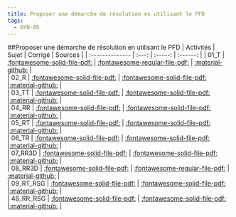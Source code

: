 ```yaml
---
title: Proposer une démarche de résolution en utilisant le PFD 
tags:
  - DYN-05
---
```

[comment]: <> (Généré automatiquement par make_all_activites.py, creation_fichiers_activites)

##Proposer une démarche de résolution en utilisant le PFD 
| Activités | Sujet | Corrigé | Sources  | 
| :-------------- | :---: | :-----: | :------: | 
| 01_T | [:fontawesome-solid-file-pdf:](https://xpessoles-cpge.fr/pdf/DYN-05_01_T_Sujet.pdf) | [:fontawesome-regular-file-pdf:](https://xpessoles-cpge.fr/pdf/DYN-05_01_T_Corrige.pdf) | [:material-github:](https://github.com/xpessoles/PSI_ExercicesCompetences/tree/main/) |  
| 02_R | [:fontawesome-solid-file-pdf:](https://xpessoles-cpge.fr/pdf/DYN-05_02_R_Sujet.pdf) | [:fontawesome-solid-file-pdf:](https://xpessoles-cpge.fr/pdf/DYN-05_02_R_Corrige.pdf) |[:material-github:](https://github.com/xpessoles/PSI_ExercicesCompetences/tree/main/) |  
| 03_TT | [:fontawesome-solid-file-pdf:](https://xpessoles-cpge.fr/pdf/DYN-05_03_TT_Sujet.pdf) | [:fontawesome-solid-file-pdf:](https://xpessoles-cpge.fr/pdf/DYN-05_03_TT_Corrige.pdf) |[:material-github:](https://github.com/xpessoles/PSI_ExercicesCompetences/tree/main/) |  
| 04_RR | [:fontawesome-solid-file-pdf:](https://xpessoles-cpge.fr/pdf/DYN-05_04_RR_Sujet.pdf) | [:fontawesome-solid-file-pdf:](https://xpessoles-cpge.fr/pdf/DYN-05_04_RR_Corrige.pdf) |[:material-github:](https://github.com/xpessoles/PSI_ExercicesCompetences/tree/main/) |  
| 05_RT | [:fontawesome-solid-file-pdf:](https://xpessoles-cpge.fr/pdf/DYN-05_05_RT_Sujet.pdf) | [:fontawesome-solid-file-pdf:](https://xpessoles-cpge.fr/pdf/DYN-05_05_RT_Corrige.pdf) |[:material-github:](https://github.com/xpessoles/PSI_ExercicesCompetences/tree/main/) |  
| 06_TR | [:fontawesome-solid-file-pdf:](https://xpessoles-cpge.fr/pdf/DYN-05_06_TR_Sujet.pdf) | [:fontawesome-solid-file-pdf:](https://xpessoles-cpge.fr/pdf/DYN-05_06_TR_Corrige.pdf) |[:material-github:](https://github.com/xpessoles/PSI_ExercicesCompetences/tree/main/) |  
| 07_RR3D | [:fontawesome-solid-file-pdf:](https://xpessoles-cpge.fr/pdf/DYN-05_07_RR3D_Sujet.pdf) | [:fontawesome-solid-file-pdf:](https://xpessoles-cpge.fr/pdf/DYN-05_07_RR3D_Corrige.pdf) |[:material-github:](https://github.com/xpessoles/PSI_ExercicesCompetences/tree/main/3D) |  
| 08_RR3D | [:fontawesome-solid-file-pdf:](https://xpessoles-cpge.fr/pdf/DYN-05_08_RR3D_Sujet.pdf) | [:fontawesome-regular-file-pdf:](https://xpessoles-cpge.fr/pdf/DYN-05_08_RR3D_Corrige.pdf) | [:material-github:](https://github.com/xpessoles/PSI_ExercicesCompetences/tree/main/3D) |  
| 09_RT_RSG | [:fontawesome-solid-file-pdf:](https://xpessoles-cpge.fr/pdf/DYN-05_09_RT_RSG_Sujet.pdf) | [:fontawesome-solid-file-pdf:](https://xpessoles-cpge.fr/pdf/DYN-05_09_RT_RSG_Corrige.pdf) |[:material-github:](https://github.com/xpessoles/PSI_ExercicesCompetences/tree/main/_RSG) |  
| 46_RR_RSG | [:fontawesome-solid-file-pdf:](https://xpessoles-cpge.fr/pdf/DYN-05_46_RR_RSG_Sujet.pdf) | [:fontawesome-solid-file-pdf:](https://xpessoles-cpge.fr/pdf/DYN-05_46_RR_RSG_Corrige.pdf) |[:material-github:](https://github.com/xpessoles/PSI_ExercicesCompetences/tree/main/_RSG) |  

